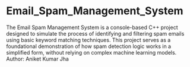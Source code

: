 # Email_Spam_Management_System
The Email Spam Management System is a console-based C++ project designed to simulate the process of identifying and filtering spam emails using basic keyword matching techniques. This project serves as a foundational demonstration of how spam detection logic works in a simplified form, without relying on complex machine learning models.
Author: Aniket Kumar Jha
